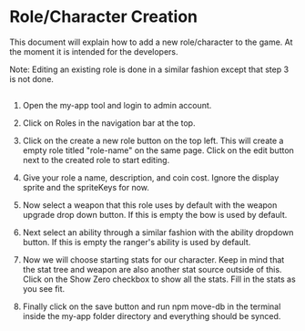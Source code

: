 # Role/Character Creation

This document will explain how to add a new role/character to the game. At the moment it is intended for the developers. 

Note: Editing an existing role is done in a similar fashion except that step 3 is not done.

## 
1. Open the my-app tool and login to admin account.

2. Click on Roles in the navigation bar at the top.

3. Click on the create a new role button on the top left. This will create a empty role titled "role-name" on the same page. Click on the edit button next to the created role to start editing.

4. Give your role a name, description, and coin cost. Ignore the display sprite and the spriteKeys for now. 

5. Now select a weapon that this role uses by default with the weapon upgrade drop down button. If this is empty the bow is used by default.

6. Next select an ability through a similar fashion with the ability dropdown button. If this is empty the ranger's ability is used by default.

7. Now we will choose starting stats for our character. Keep in mind that the stat tree and weapon are also another stat source outside of this. Click on the Show Zero checkbox to show all the stats. Fill in the stats as you see fit.

8. Finally click on the save button and run npm move-db in the terminal inside the my-app folder directory and everything should be synced.



